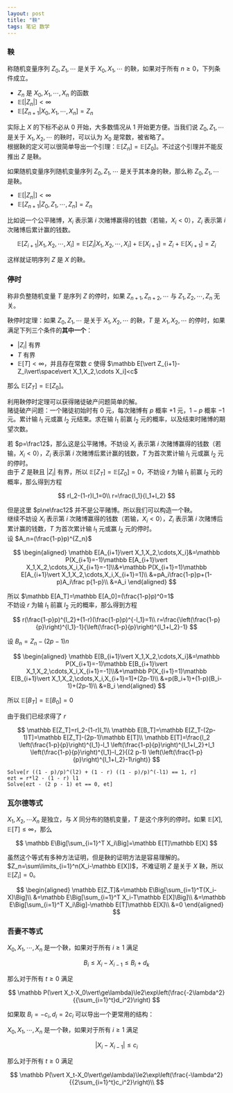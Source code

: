 ```yaml
---
layout: post
title: "鞅"
tags: 笔记 数学
---
```


### 鞅
称随机变量序列 $Z_0,Z_1,\cdots$ 是关于 $X_0,X_1,\cdots$ 的鞅，如果对于所有 $n\ge0$，下列条件成立。
- $Z_n$ 是 $X_0,X_1,\cdots,X_n$ 的函数
- $\mathbb E[\vert Z_n\vert]<\infty$
- $\mathbb E[Z_{n+1}\vert X_0,X_1,\cdots,X_n]=Z_n$

实际上 $X$ 的下标不必从 $0$ 开始，大多数情况从 $1$ 开始更方便。当我们说 $Z_0,Z_1,\cdots$ 是关于 $X_1,X_2,\cdots$ 的鞅时，可以认为 $X_0$ 是常数，被省略了。  
根据鞅的定义可以很简单导出一个引理：$\mathbb E[Z_n]=\mathbb E[Z_0]$。不过这个引理并不能反推出 $Z$ 是鞅。

如果随机变量序列随机变量序列 $Z_0,Z_1,\cdots$ 是关于其本身的鞅，那么称 $Z_0,Z_1,\cdots$ 是鞅。

- $\mathbb E[\vert Z_n\vert]<\infty$
- $\mathbb E[Z_{n+1}\vert Z_0,Z_1,\cdots,Z_n]=Z_n$


比如说一个公平赌博，$X_i$ 表示第 $i$ 次赌博赢得的钱数（若输，$X_i<0$），$Z_i$ 表示第 $i$ 次赌博后累计赢的钱数。  

$$
\mathbb E[Z_{i+1}\vert X_1,X_2,\cdots,X_i]=\mathbb E[Z_i\vert X_1,X_2,\cdots,X_i]+\mathbb E[X_{i+1}]=Z_i+\mathbb E[X_{i+1}]=Z_i
$$

这样就证明序列 $Z$ 是 $X$ 的鞅。

### 停时

称非负整随机变量 $T$ 是序列 $Z$ 的停时，如果 $Z_{n+1},Z_{n+2},\cdots$ 与 $Z_1,Z_2,\cdots,Z_n$ 无关。  

鞅停时定理：如果 $Z_0,Z_1,\cdots$ 是关于 $X_1,X_2,\cdots$ 的鞅，$T$ 是 $X_1,X_2,\cdots$ 的停时，如果满足下列三个条件的**其中一个**：

- $\vert Z_i\vert$ 有界
- $T$ 有界
- $\mathbb E[T]<\infty$，并且存在常数 $c$ 使得 $\mathbb E[\vert Z_{i+1}-Z_i\vert\space\vert X_1,X_2,\cdots X_i]<c$

那么 $\mathbb E[Z_T]=\mathbb E[Z_0]$。

利用鞅停时定理可以获得赌徒破产问题简单的解。  
赌徒破产问题：一个赌徒初始时有 $0$ 元，每次赌博有 $p$ 概率 $+1$ 元，$1-p$ 概率 $-1$ 元。累计输 $l_1$ 元或赢 $l_2$ 元结束。求在输 $l_1$ 前赢 $l_2$ 元的概率，以及结束时赌博的期望次数。

若 $p=\frac12$，那么这是公平赌博。不妨设 $X_i$ 表示第 $i$ 次赌博赢得的钱数（若输，$X_i<0$），$Z_i$ 表示第 $i$ 次赌博后累计赢的钱数，$T$ 为首次累计输 $l_1$ 元或赢 $l_2$ 元的停时。  
由于 $Z$ 是鞅且 $\vert Z_i\vert$ 有界，所以 $\mathbb E[Z_T]=\mathbb E[Z_0]=0$，不妨设 $r$ 为输 $l_1$ 前赢 $l_2$ 元的概率，那么得到方程 

$$
rl_2-(1-r)l_1=0\\
r=\frac{l_1}{l_1+l_2}
$$

但是这里 $p\ne\frac12$ 并不是公平赌博。所以我们可以构造一个鞅。  
继续不妨设 $X_i$ 表示第 $i$ 次赌博赢得的钱数（若输，$X_i<0$），$Z_i$ 表示第 $i$ 次赌博后累计赢的钱数，$T$ 为首次累计输 $l_1$ 元或赢 $l_2$ 元的停时。  
设 $A_n=(\frac{1-p}p)^{Z_n}$

$$
\begin{aligned}
\mathbb E[A_{i+1}\vert X_1,X_2,\cdots,X_i]&=\mathbb P(X_{i+1}=-1)\mathbb E[A_{i+1}\vert X_1,X_2,\cdots,X_i,X_{i+1}=-1]\\&+\mathbb P(X_{i+1}=1)\mathbb E[A_{i+1}\vert X_1,X_2,\cdots,X_i,X_{i+1}=1]\\
&=pA_i\frac{1-p}p+(1-p)A_i\frac p{1-p}\\
&=A_i
\end{aligned}
$$

所以 $\mathbb E[A_T]=\mathbb E[A_0]=(\frac{1-p}p)^0=1$  
不妨设 $r$ 为输 $l_1$ 前赢 $l_2$ 元的概率，那么得到方程

$$
r(\frac{1-p}p)^{l_2}+(1-r)(\frac{1-p}p)^{-l_1}=1\\
r=\frac{\left(\frac{1-p}{p}\right)^{l_1}-1}{\left(\frac{1-p}{p}\right)^{l_1+l_2}-1}
$$

设 $B_n=Z_n-(2p-1)n$

$$
\begin{aligned}
\mathbb E[B_{i+1}\vert X_1,X_2,\cdots,X_i]&=\mathbb P(X_{i+1}=-1)\mathbb E[B_{i+1}\vert X_1,X_2,\cdots,X_i,X_{i+1}=-1]\\&+\mathbb P(X_{i+1}=1)\mathbb E[B_{i+1}\vert X_1,X_2,\cdots,X_i,X_{i+1}=1]+(2p-1)\\
&=p(B_i+1)+(1-p)(B_i-1)+(2p-1)\\
&=B_i
\end{aligned}
$$

所以 $\mathbb E[B_T]=\mathbb E[B_0]=0$

由于我们已经求得了 $r$

$$
\mathbb E[Z_T]=rl_2-(1-r)l_1\\
\mathbb E[B_T]=\mathbb E[Z_T-(2p-1)T]=\mathbb E[Z_T]-(2p-1)\mathbb E[T]\\
\mathbb E[T]=\frac{l_2 \left(\frac{1-p}{p}\right)^{l_1}-l_1 \left(\frac{1-p}{p}\right)^{l_1+l_2}+l_1 \left(\frac{1-p}{p}\right)^{l_1}-l_2}{(2 p-1) \left(\left(\frac{1-p}{p}\right)^{l_1+l_2}-1\right)}
$$

```mma
Solve[r ((1 - p)/p)^(l2) + (1 - r) ((1 - p)/p)^(-l1) == 1, r]
ezt = r*l2 - (1 - r) l1
Solve[ezt - (2 p - 1) et == 0, et]
```

### 瓦尔德等式

$X_1,X_2,\cdots X_n$ 是独立，与 $X$ 同分布的随机变量，$T$ 是这个序列的停时。如果 $\mathbb E[X],\mathbb E[T]\le\infty$，那么

$$
\mathbb E\Big[\sum_{i=1}^T X_i\Big]=\mathbb E[T]\mathbb E[X]
$$

虽然这个等式有多种方法证明，但是鞅的证明方法是容易理解的。  
$Z_n=\sum\limits_{i=1}^n(X_i-\mathbb E[X])$，不难证明 $Z$ 是关于 $X$ 鞅，所以 $\mathbb E[Z_i]=0$。

$$
\begin{aligned}
\mathbb E[Z_T]&=\mathbb E\Big[\sum_{i=1}^T(X_i-X)\Big]\\
&=\mathbb E\Big[\sum_{i=1}^T X_i-T\mathbb E[X]\Big]\\
&=\mathbb E\Big[\sum_{i=1}^T X_i\Big]-\mathbb E[T]\mathbb E[X]\\
&=0
\end{aligned}
$$

### 吾妻不等式

$X_0,X_1,\cdots,X_n$ 是一个鞅，如果对于所有 $i\ge1$ 满足

$$
B_i\le X_i-X_{i-1}\le B_i+d_k
$$

那么对于所有 $t\ge0$ 满足

$$
\mathbb P(\vert X_t-X_0\vert\ge\lambda)\le2\exp\left(\frac{-2\lambda^2}{{\sum_{i=1}^t}d_i^2}\right)
$$

如果取 $B_i=-c_i,d_i=2c_i$ 可以导出一个更常用的结构：

$X_0,X_1,\cdots,X_n$ 是一个鞅，如果对于所有 $i\ge1$ 满足

$$
\vert X_i-X_{i-1}\vert\le c_i
$$

那么对于所有 $t\ge0$ 满足

$$
\mathbb P(\vert X_t-X_0\vert\ge\lambda)\le2\exp\left(\frac{-\lambda^2}{{2\sum_{i=1}^t}c_i^2}\right)\\
$$